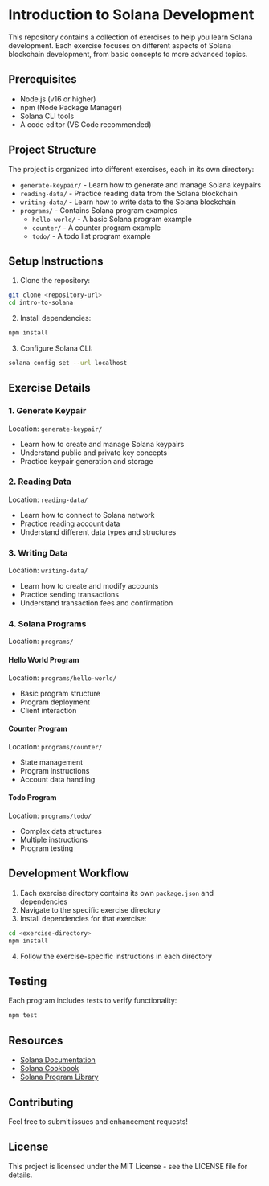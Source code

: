 # Introduction to Solana Development

This repository contains a collection of exercises to help you learn Solana development. Each exercise focuses on different aspects of Solana blockchain development, from basic concepts to more advanced topics.

## Prerequisites

- Node.js (v16 or higher)
- npm (Node Package Manager)
- Solana CLI tools
- A code editor (VS Code recommended)

## Project Structure

The project is organized into different exercises, each in its own directory:

- `generate-keypair/` - Learn how to generate and manage Solana keypairs
- `reading-data/` - Practice reading data from the Solana blockchain
- `writing-data/` - Learn how to write data to the Solana blockchain
- `programs/` - Contains Solana program examples
  - `hello-world/` - A basic Solana program example
  - `counter/` - A counter program example
  - `todo/` - A todo list program example

## Setup Instructions

1. Clone the repository:
```bash
git clone <repository-url>
cd intro-to-solana
```

2. Install dependencies:
```bash
npm install
```

3. Configure Solana CLI:
```bash
solana config set --url localhost
```

## Exercise Details

### 1. Generate Keypair
Location: `generate-keypair/`
- Learn how to create and manage Solana keypairs
- Understand public and private key concepts
- Practice keypair generation and storage

### 2. Reading Data
Location: `reading-data/`
- Learn how to connect to Solana network
- Practice reading account data
- Understand different data types and structures

### 3. Writing Data
Location: `writing-data/`
- Learn how to create and modify accounts
- Practice sending transactions
- Understand transaction fees and confirmation

### 4. Solana Programs
Location: `programs/`

#### Hello World Program
Location: `programs/hello-world/`
- Basic program structure
- Program deployment
- Client interaction

#### Counter Program
Location: `programs/counter/`
- State management
- Program instructions
- Account data handling

#### Todo Program
Location: `programs/todo/`
- Complex data structures
- Multiple instructions
- Program testing

## Development Workflow

1. Each exercise directory contains its own `package.json` and dependencies
2. Navigate to the specific exercise directory
3. Install dependencies for that exercise:
```bash
cd <exercise-directory>
npm install
```
4. Follow the exercise-specific instructions in each directory

## Testing

Each program includes tests to verify functionality:
```bash
npm test
```

## Resources

- [Solana Documentation](https://docs.solana.com)
- [Solana Cookbook](https://solanacookbook.com)
- [Solana Program Library](https://spl.solana.com)

## Contributing

Feel free to submit issues and enhancement requests!

## License

This project is licensed under the MIT License - see the LICENSE file for details. 